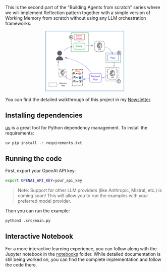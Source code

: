 This is the second part of the "Building Agents from scratch" series where we will implement Reflection pattern together with a simple version of Working Memory from scratch without using any LLM orchestration frameworks.

<p align="center">
<img src="../../../assets/reflection.png" width="50%" alt="Reflection">
</p>

You can find the detailed walkthrough of this project in my [Newsletter](https://www.newsletter.swirlai.com/p/building-ai-agents-from-scratch-part-8ca).


## Installing dependencies

[uv](https://github.com/astral-sh/uv) is a great tool for Python dependency management. To install the requirements:

```bash
uv pip install -r requirements.txt
```

## Running the code

First, export your OpenAI API key:

```bash
export OPENAI_API_KEY=your_api_key
```

> Note: Support for other LLM providers (like Anthropic, Mistral, etc.) is coming soon! This will allow you to run the examples with your preferred model provider.

Then you can run the example:

```bash
python3 .src/main.py
```

## Interactive Notebook

For a more interactive learning experience, you can follow along with the Jupyter notebook in the [notebooks](notebooks) folder. While detailed documentation is still being worked on, you can find the complete implementation and follow the code there.